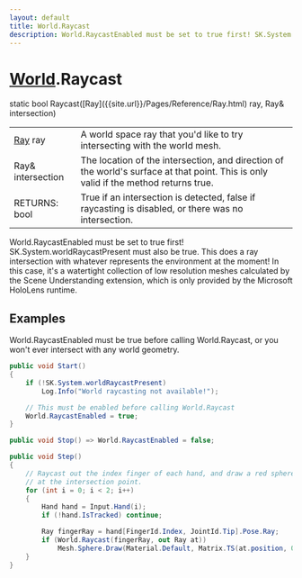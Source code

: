 ```yaml
---
layout: default
title: World.Raycast
description: World.RaycastEnabled must be set to true first! SK.System.worldRaycastPresent must also be true. This does a ray intersection with whatever represents the environment at the moment! In this case, it's a watertight collection of low resolution meshes calculated by the Scene Understanding extension, which is only provided by the Microsoft HoloLens runtime.
---
```

# [World]({{site.url}}/Pages/Reference/World.html).Raycast

<div class='signature' markdown='1'>
static bool Raycast([Ray]({{site.url}}/Pages/Reference/Ray.html) ray, Ray& intersection)
</div>

|  |  |
|--|--|
|[Ray]({{site.url}}/Pages/Reference/Ray.html) ray|A world space ray that you'd like to try             intersecting with the world mesh.|
|Ray& intersection|The location of the intersection, and             direction of the world's surface at that point. This is only             valid if the method returns true.|
|RETURNS: bool|True if an intersection is detected, false if raycasting is disabled, or there was no intersection.|

World.RaycastEnabled must be set to true first!
SK.System.worldRaycastPresent must also be true. This does a ray
intersection with whatever represents the environment at the
moment! In this case, it's a watertight collection of low
resolution meshes calculated by the Scene Understanding
extension, which is only provided by the Microsoft HoloLens
runtime.




## Examples

World.RaycastEnabled must be true before calling World.Raycast, or
you won't ever intersect with any world geometry.
```csharp
public void Start()
{
	if (!SK.System.worldRaycastPresent)
		Log.Info("World raycasting not available!");

	// This must be enabled before calling World.Raycast
	World.RaycastEnabled = true;
}

public void Stop() => World.RaycastEnabled = false;

public void Step()
{
	// Raycast out the index finger of each hand, and draw a red sphere
	// at the intersection point.
	for (int i = 0; i < 2; i++)
	{
		Hand hand = Input.Hand(i);
		if (!hand.IsTracked) continue;

		Ray fingerRay = hand[FingerId.Index, JointId.Tip].Pose.Ray;
		if (World.Raycast(fingerRay, out Ray at))
			Mesh.Sphere.Draw(Material.Default, Matrix.TS(at.position, 0.03f), new Color(1, 0, 0));
	}
}
```

